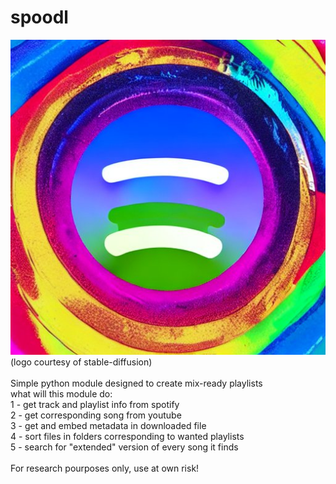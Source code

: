 # spoodl
![logo](img/logo.jpg) <br />
(logo courtesy of stable-diffusion)<br />
<br />
Simple python module designed to create mix-ready playlists <br />
  what will this module do: <br />
  1 - get track and playlist info from  spotify <br />
  2 - get corresponding song from youtube <br />
  3 - get and embed metadata in downloaded file <br />
  4 - sort files in folders corresponding to wanted playlists <br />
  5 - search for "extended" version of every song it finds <br />
  <br />
For research pourposes only, use at own risk!
